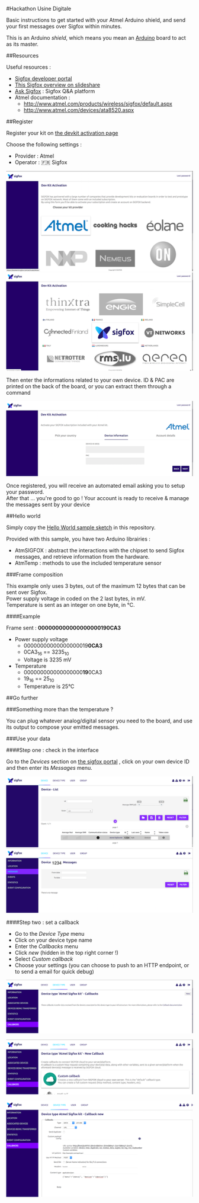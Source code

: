 #Hackathon Usine Digitale

Basic instructions to get started with your Atmel Arduino shield, and send your first messages over Sigfox within minutes.

This is an Arduino *shield*, which means you mean an [Arduino](http://arduino.cc) board to act as its master.



##Resources

Useful resources : 

* [Sigfox developer portal](http://makers.sigfox.com)
* [This Sigfox overview on slideshare](http://www.slideshare.net/nicolsc-slides/sigfox-makers-tour-bratislava)
* [Ask Sigfox](http://ask.sigfox.com) : Sigfox Q&A platform
* Atmel documentation :
	* http://www.atmel.com/products/wireless/sigfox/default.aspx
	* http://www.atmel.com/devices/ata8520.aspx


##Register

Register your kit on [the devkit activation page](http://backend.sigfox.com/activate) 

Choose the following settings : 

* Provider : Atmel
* Operator : 🇫🇷 Sigfox

![](./backend-screenshots/activate-provider.png)
![](./backend-screenshots/activate-operator.png)

Then enter the informations related to your own device.
ID & PAC are printed on the back of the board, or you can extract them through a command


![](./backend-screenshots/activate-device.png)


Once registered, you will receive an automated email asking you to setup your password.   
After that ... you're good to go ! Your account is ready to receive & manage the messages sent by your device


##Hello world

Simply copy the [Hello World sample sketch](./atmelhelloworld/atmelhelloworld.ino) in this repository. 

Provided with this sample, you have two Arduino librairies :

* AtmSIGFOX : abstract the interactions with the chipset to send Sigfox messages, and retrieve information from the hardware.
* AtmTemp : methods to use the included temperature sensor


###Frame composition

This example only uses 3 bytes, out of the maximum 12 bytes that can be sent over Sigfox.  
Power supply voltage in coded on the 2 last bytes, in mV.  
Temperature is sent as an integer on one byte, in °C.

####Example 

Frame sent : **000000000000000000190CA3**

* Power supply voltage
  * 00000000000000000019**0CA3**
  * 0CA3<sub>16</sub> == 3235<sub>10</sub> 
  * Voltage is 3235 mV
* Temperature
  * 000000000000000000**19**0CA3
  * 19<sub>16</sub> == 25<sub>10</sub>
  * Temperature is 25°C

##Go further

###Something more than the temperature ?

You can plug whatever analog/digital sensor you need to the board, and use its output to compose your emitted messages.


###Use your data

####Step one : check in the interface

Go to the _Devices_ section on [the sigfox portal](http://backend.sigfox.com) , click on your own device ID and then enter its _Messages_ menu.

![](./backend-screenshots/devices-menu.png)
![](./backend-screenshots/device-messages.png)


####Step two : set a callback

* Go to the _Device Type_ menu
* Click on your device type name
* Enter the _Callbacks_ menu
* Click _new_ (hidden in the top right corner !)
* Select _Custom callback_
* Choose your settings (you can choose to push to an HTTP endpoint, or to send a email for quick debug)


![Callbacks menu](./backend-screenshots/callbacks-menu.png)

![New callback](./backend-screenshots/new-callback.png)

![Callback settings](./backend-screenshots/callback-settings.png)